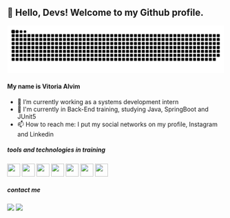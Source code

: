 ## 👋 Hello, Devs! Welcome to my Github profile.


<picture>
  <source
    media="(prefers-color-scheme: dark)"
    srcset="https://raw.githubusercontent.com/platane/snk/output/github-contribution-grid-snake-dark.svg"
  />
  <source
    media="(prefers-color-scheme: light)"
    srcset="https://raw.githubusercontent.com/platane/snk/output/github-contribution-grid-snake.svg"
  />
  <img
    alt="github contribution grid snake animation"
    src="https://raw.githubusercontent.com/platane/snk/output/github-contribution-grid-snake.svg"
  />
</picture>

#### My name is Vitoria Alvim




- 🔭 I’m currently working as a systems development intern
- 🌱 I'm currently in Back-End training, studying Java, SpringBoot and JUnit5
- 📫 How to reach me: I put my social networks on my profile, Instagram and Linkedin

##### tools and technologies in training
 <img src="https://cdn.jsdelivr.net/gh/devicons/devicon@latest/icons/intellij/intellij-original.svg" width="30" height="30" /> <img src="https://cdn.jsdelivr.net/gh/devicons/devicon@latest/icons/java/java-original.svg" width="30" height="30" />  <img src="https://cdn.jsdelivr.net/gh/devicons/devicon@latest/icons/spring/spring-original.svg" width="30" height="30"/>  <img src="https://cdn.jsdelivr.net/gh/devicons/devicon@latest/icons/junit/junit-original.svg" width="30" height="30" /> <img src="https://cdn.jsdelivr.net/gh/devicons/devicon@latest/icons/postman/postman-original.svg" width="30" height="30" /> <img src="https://cdn.jsdelivr.net/gh/devicons/devicon@latest/icons/mysql/mysql-original.svg" width="30" height="30" /> <img src="https://cdn.jsdelivr.net/gh/devicons/devicon@latest/icons/git/git-original.svg" width="30" height="30"/>
          
          
          
          

 ##### contact me
 <a href="https://instagram.com/vitoria.alvim_" target="_blank"><img loading="lazy" src="https://img.shields.io/badge/-Instagram-%23E4405F?style=for-the-badge&logo=instagram&logoColor=white" target="_blank"></a> <a href = "mailto:vitoria.nardotto@gmail.com"><img loading="lazy" src="https://img.shields.io/badge/Gmail-D14836?style=for-the-badge&logo=gmail&logoColor=white" target="_blank">


 

 



          
          
          
          
